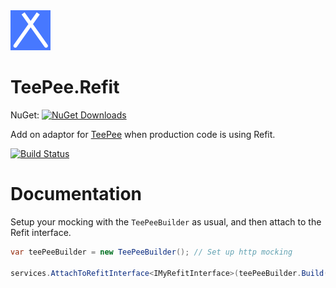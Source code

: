 ﻿<img src="https://raw.githubusercontent.com/oatsoda/TeePee/main/teepee-icon.png" alt="TeePee Logo" width="64" height="64" />

# TeePee.Refit

NuGet: [![NuGet Downloads](https://img.shields.io/nuget/dt/TeePee.Refit?label=NuGet%20Downloads)](https://www.nuget.org/packages/TeePee.Refit/)

Add on adaptor for [TeePee](https://www.nuget.org/packages/TeePee/) when production code is using Refit.

[![Build Status](https://dev.azure.com/oatsoda/TeePee/_apis/build/status/TeePee.Refit?branchName=main)](https://dev.azure.com/oatsoda/TeePee/_build/latest?definitionId=10&branchName=main)

# Documentation

Setup your mocking with the `TeePeeBuilder` as usual, and then attach to the Refit interface.

```csharp
var teePeeBuilder = new TeePeeBuilder(); // Set up http mocking

services.AttachToRefitInterface<IMyRefitInterface>(teePeeBuilder.Build());
```
